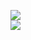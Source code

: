 [![](https://img.shields.io/badge/Made%20With-Github%20Spray-lightgrey.svg?style=for-the-badge&logo=github)](https://github.com/Annihil/github-spray#12428)  
[![](https://i.imgur.com/2DrTn0Z.gif)](https://github.com/Annihil/github-spray)